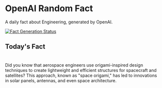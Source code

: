 
# OpenAI Random Fact
A daily fact about Engineering, generated by OpenAI.

[![Fact Generation Status](https://github.com/MarioVidoni/openai-daily-fact/actions/workflows/main.yml/badge.svg)](https://github.com/MarioVidoni/openai-daily-fact/actions/workflows/main.yml)

## Today's Fact
# 
Did you know that aerospace engineers use origami-inspired design techniques to create lightweight and efficient structures for spacecraft and satellites? This approach, known as "space origami," has led to innovations in solar panels, antennas, and even space architecture.